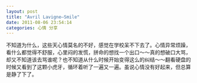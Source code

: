 ```yaml
---
layout: post 
title: "Avril Lavigne—Smile"
date: 2011-08-06 23:54:14
categories: 心情 分享
---
```


不知道为什么，这些天心情莫名的不好，感觉在学校呆不下去了。心情异常烦躁，看什么都觉得不舒服，心里闷的发慌，拼命的想找一个出口～～真的想破口大骂，却又不知道该去骂谁呢？也不知道从什么时候开始变得这么的纠结～～翻看硬盘的时候又看到了这颗小虎牙，循环着听了一遍又一遍。虽说心情没有好起来，但总算是静了下了。

